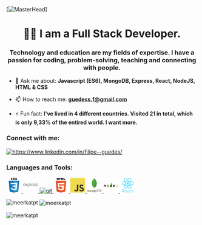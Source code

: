 [![MasterHead](https://i.postimg.cc/jqPj7jH9/Filipe-Guedes-2.png)]
<h1 align="center">👨‍💻 I am a Full Stack Developer.</h1>
<h3 align="center">Technology and education are my fields of expertise. I have a passion for coding, problem-solving, teaching and connecting with people.</h3>

- 💬 Ask me about: **Javascript (ES6), MongoDB, Express, React, NodeJS, HTML & CSS**

- 📫 How to reach me: **guedess.f@gmail.com**

- ⚡ Fun fact: **I've lived in 4 different countries. Visited 21 in total, which is only 9,33% of the entired world. I want more.**

<h3 align="left">Connect with me:</h3>
<p align="left">
<a href="https://linkedin.com/in/https://www.linkedin.com/in/filipe--guedes/" target="blank"><img align="center" src="https://raw.githubusercontent.com/rahuldkjain/github-profile-readme-generator/master/src/images/icons/Social/linked-in-alt.svg" alt="https://www.linkedin.com/in/filipe--guedes/" height="30" width="40" /></a>
</p>

<h3 align="left">Languages and Tools:</h3>
<p align="left"> <a href="https://www.w3schools.com/css/" target="_blank" rel="noreferrer"> <img src="https://raw.githubusercontent.com/devicons/devicon/master/icons/css3/css3-original-wordmark.svg" alt="css3" width="40" height="40"/> </a> <a href="https://expressjs.com" target="_blank" rel="noreferrer"> <img src="https://raw.githubusercontent.com/devicons/devicon/master/icons/express/express-original-wordmark.svg" alt="express" width="40" height="40"/> </a> <a href="https://git-scm.com/" target="_blank" rel="noreferrer"> <img src="https://www.vectorlogo.zone/logos/git-scm/git-scm-icon.svg" alt="git" width="40" height="40"/> </a> <a href="https://www.w3.org/html/" target="_blank" rel="noreferrer"> <img src="https://raw.githubusercontent.com/devicons/devicon/master/icons/html5/html5-original-wordmark.svg" alt="html5" width="40" height="40"/> </a> <a href="https://developer.mozilla.org/en-US/docs/Web/JavaScript" target="_blank" rel="noreferrer"> <img src="https://raw.githubusercontent.com/devicons/devicon/master/icons/javascript/javascript-original.svg" alt="javascript" width="40" height="40"/> </a> <a href="https://www.mongodb.com/" target="_blank" rel="noreferrer"> <img src="https://raw.githubusercontent.com/devicons/devicon/master/icons/mongodb/mongodb-original-wordmark.svg" alt="mongodb" width="40" height="40"/> </a> <a href="https://nodejs.org" target="_blank" rel="noreferrer"> <img src="https://raw.githubusercontent.com/devicons/devicon/master/icons/nodejs/nodejs-original-wordmark.svg" alt="nodejs" width="40" height="40"/> </a> <a href="https://reactjs.org/" target="_blank" rel="noreferrer"> <img src="https://raw.githubusercontent.com/devicons/devicon/master/icons/react/react-original-wordmark.svg" alt="react" width="40" height="40"/> </a> </p>

<p><img align="left" src="https://github-readme-stats.vercel.app/api/top-langs?username=meerkatpt&show_icons=true&locale=en&layout=compact" alt="meerkatpt" /></p>

<p>&nbsp;<img align="center" src="https://github-readme-stats.vercel.app/api?username=meerkatpt&show_icons=true&locale=en" alt="meerkatpt" /></p>

<p><img align="center" src="https://github-readme-streak-stats.herokuapp.com/?user=meerkatpt&" alt="meerkatpt" /></p>

